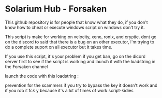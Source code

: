# Solarium Hub - Forsaken
This github repository is for people that know what they do, if you don't know how to cheat or execute windows script on windows don't try it.

This script is make for working on velocity, xeno, ronix, and cryptic. dont go on the discord to said that there is a bug on an other executor, I'm trying to do a complete suport on all executor but it takes time.

If you use this script, it's your problem if you get ban, go on the dicord server first to see if the script is working and launch it with the loadstring in the Forsaken channel




launch the code with this loadstring :



prevention for the scammers if you try to bypass the key it doesn't work and if you rob it fck y because it's a lot of times of work script-kidies
